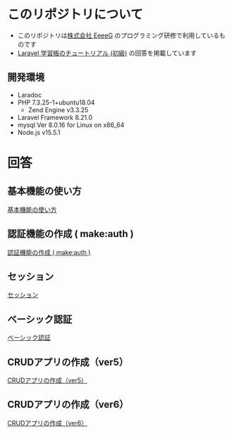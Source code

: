 # このリポジトリについて

- このリポジトリは[株式会社 EeeeG](https://eeeeg.tokyo/) のプログラミング研修で利用しているものです
- [Laravel 学習帳のチュートリアル (初級)](https://laraweb.net/crud/elementary/) の回答を掲載しています

## 開発環境

- Laradoc
- PHP 7.3.25-1+ubuntu18.04
    - Zend Engine v3.3.25
- Laravel Framework 8.21.0
- mysql Ver 8.0.16 for Linux on x86_64
- Node.js v15.5.1

# 回答

## 基本機能の使い方

[基本機能の使い方](./answer_01.md)

## 認証機能の作成 ( make:auth )

[認証機能の作成 ( make:auth )](./answer_02.md)

## セッション

[セッション](./answer_03.md)

## ベーシック認証

[ベーシック認証](./answer_04.md)

## CRUDアプリの作成（ver5）

[CRUDアプリの作成（ver5）](./answer_05.md)

## CRUDアプリの作成（ver6）

[CRUDアプリの作成（ver6）](./answer_06.md)
